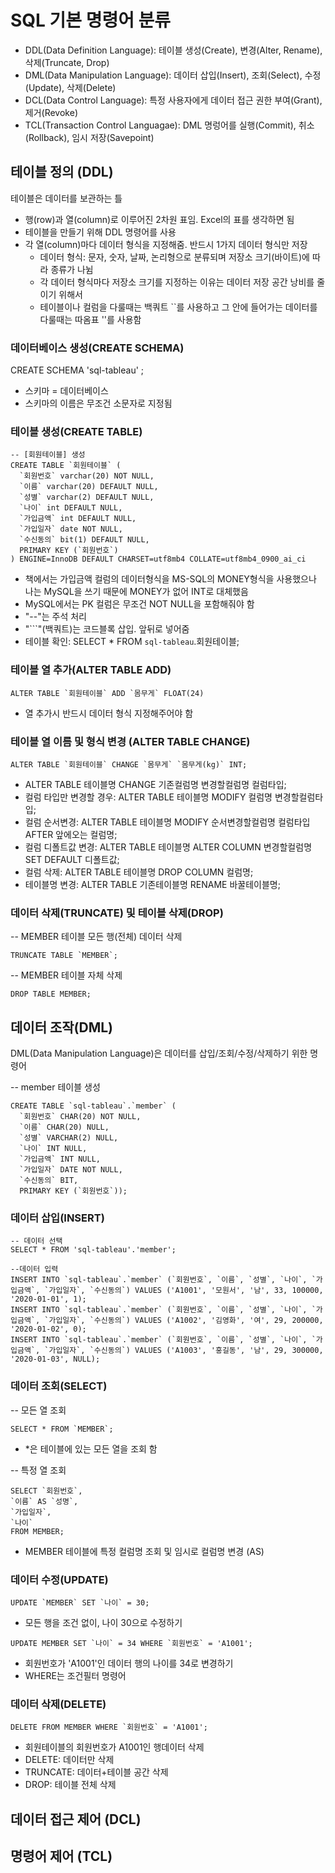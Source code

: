 # SQL 기본 명령어 분류
- DDL(Data Definition Language): 테이블 생성(Create), 변경(Alter, Rename), 삭제(Truncate, Drop)
- DML(Data Manipulation Language): 데이터 삽입(Insert), 조회(Select), 수정(Update), 삭제(Delete)
- DCL(Data Control Language): 특정 사용자에게 데이터 접근 권한 부여(Grant), 제거(Revoke)
- TCL(Transaction Control Languagae): DML 명렁어를 실행(Commit), 취소(Rollback), 임시 저장(Savepoint)


## 테이블 정의 (DDL)
테이블은 데이터를 보관하는 틀
- 행(row)과 열(column)로 이루어진 2차원 표임. Excel의 표를 생각하면 됨
- 테이블을 만들기 위해 DDL 명령어를 사용
- 각 열(column)마다 데이터 형식을 지정해줌. 반드시 1가지 데이터 형식만 저장
  - 데이터 형식: 문자, 숫자, 날짜, 논리형으로 분류되며 저장소 크기(바이트)에 따라 종류가 나뉨
  - 각 데이터 형식마다 저장소 크기를 지정하는 이유는 데이터 저장 공간 낭비를 줄이기 위해서
  - 테이블이나 컬럼을 다룰때는 백쿼트 ``를 사용하고 그 안에 들어가는 데이터를 다룰때는 따옴표 ''를 사용함

### 데이터베이스 생성(CREATE SCHEMA)
CREATE SCHEMA 'sql-tableau' ;
- 스키마 = 데이터베이스
- 스키마의 이름은 무조건 소문자로 지정됨

### 테이블 생성(CREATE TABLE)
```
-- [회원테이블] 생성
CREATE TABLE `회원테이블` (
  `회원번호` varchar(20) NOT NULL,
  `이름` varchar(20) DEFAULT NULL,
  `성별` varchar(2) DEFAULT NULL,
  `나이` int DEFAULT NULL,
  `가입금액` int DEFAULT NULL,
  `가입일자` date NOT NULL,
  `수신동의` bit(1) DEFAULT NULL,
  PRIMARY KEY (`회원번호`)
) ENGINE=InnoDB DEFAULT CHARSET=utf8mb4 COLLATE=utf8mb4_0900_ai_ci
```
- 책에서는 가입금액 컬럼의 데이터형식을 MS-SQL의 MONEY형식을 사용했으나 나는 MySQL을 쓰기 때문에 MONEY가 없어 INT로 대체했음
- MySQL에서는 PK 컬럼은 무조건 NOT NULL을 포함해줘야 함
- "--"는 주석 처리
- "```"(백쿼트)는 코드블록 삽입. 앞뒤로 넣어줌
- 테이블 확인: SELECT * FROM `sql-tableau`.회원테이블;

### 테이블 열 추가(ALTER TABLE ADD)
```
ALTER TABLE `회원테이블` ADD `몸무게` FLOAT(24)
```
- 열 추가시 반드시 데이터 형식 지정해주어야 함

### 테이블 열 이름 및 형식 변경 (ALTER TABLE CHANGE)
```
ALTER TABLE `회원테이블` CHANGE `몸무게` `몸무게(kg)` INT;
```
- ALTER TABLE 테이블명 CHANGE 기존컬럼명 변경할컬럼명 컬럼타입;
- 컬럼 타입만 변경할 경우: ALTER TABLE 테이블명 MODIFY 컬럼명 변경할컬럼타입;
- 컬럼 순서변경: ALTER TABLE 테이블명 MODIFY 순서변경할컬럼명 컬럼타입 AFTER 앞에오는 컬럼명;
- 컬럼 디폴트값 변경: ALTER TABLE 테이블명 ALTER COLUMN 변경할컬럼명 SET DEFAULT 디폴트값;
- 컬럼 삭제: ALTER TABLE 테이블명 DROP COLUMN 컬럼명;
- 테이블명 변경: ALTER TABLE 기존테이블명 RENAME 바꿀테이블명;

### 데이터 삭제(TRUNCATE) 및 테이블 삭제(DROP)
-- MEMBER 테이블 모든 행(전체) 데이터 삭제
```
TRUNCATE TABLE `MEMBER`;
```
-- MEMBER 테이블 자체 삭제
```
DROP TABLE MEMBER;
```


## 데이터 조작(DML)
DML(Data Manipulation Language)은 데이터를 삽입/조회/수정/삭제하기 위한 명령어

-- member 테이블 생성
```
CREATE TABLE `sql-tableau`.`member` (
  `회원번호` CHAR(20) NOT NULL,
  `이름` CHAR(20) NULL,
  `성별` VARCHAR(2) NULL,
  `나이` INT NULL,
  `가입금액` INT NULL,
  `가입일자` DATE NOT NULL,
  `수신동의` BIT,
  PRIMARY KEY (`회원번호`));
```

### 데이터 삽입(INSERT)
```
-- 데이터 선택
SELECT * FROM 'sql-tableau'.'member';

--데이터 입력
INSERT INTO `sql-tableau`.`member` (`회원번호`, `이름`, `성별`, `나이`, `가입금액`, `가입일자`, `수신동의`) VALUES ('A1001', '모원서', '남', 33, 100000, '2020-01-01', 1);
INSERT INTO `sql-tableau`.`member` (`회원번호`, `이름`, `성별`, `나이`, `가입금액`, `가입일자`, `수신동의`) VALUES ('A1002', '김영화', '여', 29, 200000, '2020-01-02', 0);
INSERT INTO `sql-tableau`.`member` (`회원번호`, `이름`, `성별`, `나이`, `가입금액`, `가입일자`, `수신동의`) VALUES ('A1003', '홍길동', '남', 29, 300000, '2020-01-03', NULL);
```

### 데이터 조회(SELECT)
-- 모든 열 조회
```
SELECT * FROM `MEMBER`;
```
- *은 테이블에 있는 모든 열을 조회 함
  
-- 특정 열 조회
```
SELECT `회원번호`,
`이름` AS `성명`,
`가입일자`,
`나이`
FROM MEMBER;
```
- MEMBER 테이블에 특정 컬럼명 조회 및 임시로 컬럼명 변경 (AS)

### 데이터 수정(UPDATE)
```
UPDATE `MEMBER` SET `나이` = 30;
```
- 모든 행을 조건 없이, 나이 30으로 수정하기

```
UPDATE MEMBER SET `나이` = 34 WHERE `회원번호` = 'A1001';
```
- 회원번호가 'A1001'인 데이터 행의 나이를 34로 변경하기
- WHERE는 조건필터 명령어

### 데이터 삭제(DELETE)
```
DELETE FROM MEMBER WHERE `회원번호` = 'A1001';
```
- 회원테이블의 회원번호가 A1001인 행데이터 삭제
- DELETE: 데이터만 삭제
- TRUNCATE: 데이터+테이블 공간 삭제
- DROP: 테이블 전체 삭제
  

## 데이터 접근 제어 (DCL)


## 명령어 제어 (TCL)
